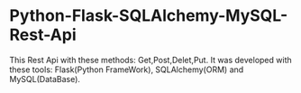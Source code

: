 # Python-Flask-SQLAlchemy-MySQL-Rest-Api


This Rest Api with these methods: Get,Post,Delet,Put. It was developed with these tools: Flask(Python FrameWork), SQLAlchemy(ORM) and MySQL(DataBase).
